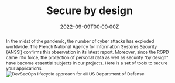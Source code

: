 ---
title: "Secure by design"

authors:
- David Aparicio

date: "2022-09-09T00:00:00Z"
doi: ""

publishDate: "2022-09-09T00:00:00Z"

publication_types: ["6"]

publication: In the magazine *Programmez!*  Hors série 8
publication_short: In *Programmez! HS8*

abstract: In the midst of the pandemic, the number of cyber attacks has exploded worldwide. The French National Agency for Information Systems Security (ANSSI) confirms this observation in its latest report. Moreover, since the RGPD came into force, the protection of personal data as well as security "by design" have become essential subjects in our projects. Here is a set of tools to secure your applications. ![DevSecOps lifecycle approach for all US Department of Defense](https://davidaparicio.gitlab.io/website/files/devsecops_software_lifecycle.jpg)

summary: This article presents a set of tools to secure your applications, following the Security by Design/DevSecOps methodologies.

tags: #[]
- Cybersecurity
- Security
- DevSecOps
featured: true

links:
- icon: twitter
  icon_pack: fab
  name: Twitter
  url: https://twitter.com/francoistonic/status/1568152549043093506 #https://twitter.com/francoistonic/status/1567184719070089219

url_pdf: 'https://programmez.com/magazine/article/la-securite-des-la-conception-secure-design'
url_code: ''
url_dataset: ''
url_poster: ''
url_project: 'https://github.com/davidaparicio/namecheck'
url_slides: ''
url_source: ''
url_video: ''

image:
  caption: 'Image credit: [**Programmez! Hors série #8**](https://programmez.com/magazine/article/la-securite-des-la-conception-secure-design)'
  focal_point: ""
  preview_only: false

projects: [namecheck]
slides: ""
---
